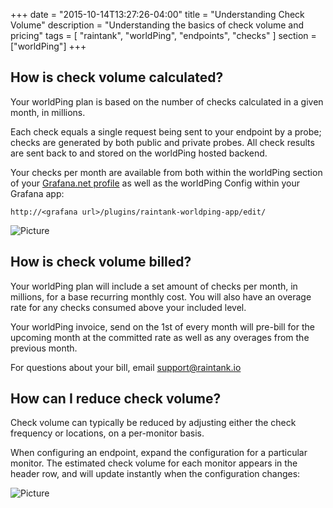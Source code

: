 +++
date = "2015-10-14T13:27:26-04:00"
title = "Understanding Check Volume"
description = "Understanding the basics of check volume and pricing"
tags = [ "raintank", "worldPing", "endpoints", "checks" ]
section = ["worldPing"]
+++

## How is check volume calculated?

Your worldPing plan is based on the number of checks calculated in a given month, in millions.

Each check equals a single request being sent to your endpoint by a probe; checks are generated by both public and private probes. All check results are sent back to and stored on the worldPing hosted backend.

Your checks per month are available from both within the worldPing section of your [Grafana.net profile](//grafana.net/profile/worldping/upgrade) as well as the worldPing Config within your Grafana app:

`http://<grafana url>/plugins/raintank-worldping-app/edit/`

![Picture](/img/docs/worldping-check-config.png)


## How is check volume billed?

Your worldPing plan will include a set amount of checks per month, in millions, for a base recurring monthly cost. You will also have an overage rate for any checks consumed above your included level.

Your worldPing invoice, send on the 1st of every month will pre-bill for the upcoming month at the committed rate as well as any overages from the previous month.

For questions about your bill, email [support@raintank.io](mailto:support@raintank.io)


## How can I reduce check volume?

Check volume can typically be reduced by adjusting either the check frequency or locations, on a per-monitor basis.

When configuring an endpoint, expand the configuration for a particular monitor. The estimated check volume for each monitor appears in the header row, and will update instantly when the configuration changes:

![Picture](/img/docs/reduce-check-volume.gif)
